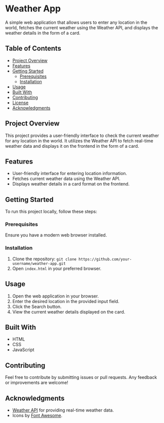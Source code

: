 # Weather App

A simple web application that allows users to enter any location in the world, fetches the current weather using the Weather API, and displays the weather details in the form of a card.

## Table of Contents

- [Project Overview](#project-overview)
- [Features](#features)
- [Getting Started](#getting-started)
  - [Prerequisites](#prerequisites)
  - [Installation](#installation)
- [Usage](#usage)
- [Built With](#built-with)
- [Contributing](#contributing)
- [License](#license)
- [Acknowledgments](#acknowledgments)

## Project Overview

This project provides a user-friendly interface to check the current weather for any location in the world. It utilizes the Weather API to fetch real-time weather data and displays it on the frontend in the form of a card.

## Features

- User-friendly interface for entering location information.
- Fetches current weather data using the Weather API.
- Displays weather details in a card format on the frontend.

## Getting Started

To run this project locally, follow these steps:

### Prerequisites

Ensure you have a modern web browser installed.

### Installation

1. Clone the repository: `git clone https://github.com/your-username/weather-app.git`
2. Open `index.html` in your preferred browser.

## Usage

1. Open the web application in your browser.
2. Enter the desired location in the provided input field.
3. Click the Search button.
4. View the current weather details displayed on the card.

## Built With

- HTML
- CSS
- JavaScript

## Contributing

Feel free to contribute by submitting issues or pull requests. Any feedback or improvements are welcome!

## Acknowledgments

- [Weather API](https://www.weatherapi.com/) for providing real-time weather data.
- Icons by [Font Awesome](https://fontawesome.com/).
